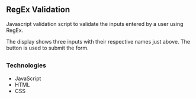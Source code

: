 ## RegEx Validation

Javascript validation script to validate the inputs entered by a user using RegEx.

The display shows three inputs with their respective names just above. The button is used to submit the form.

##

### Technologies
- JavaScript
- HTML
- CSS

##